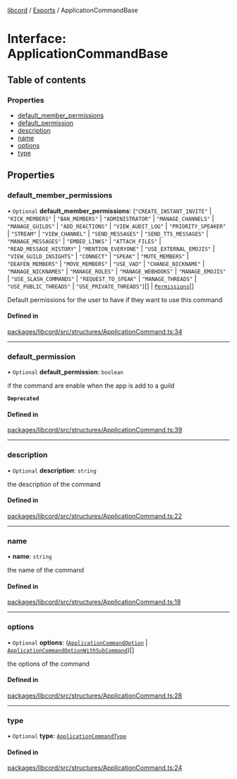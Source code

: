 [libcord](../README.md) / [Exports](../modules.md) / ApplicationCommandBase

# Interface: ApplicationCommandBase

## Table of contents

### Properties

- [default\_member\_permissions](ApplicationCommandBase.md#default_member_permissions)
- [default\_permission](ApplicationCommandBase.md#default_permission)
- [description](ApplicationCommandBase.md#description)
- [name](ApplicationCommandBase.md#name)
- [options](ApplicationCommandBase.md#options)
- [type](ApplicationCommandBase.md#type)

## Properties

### default\_member\_permissions

• `Optional` **default\_member\_permissions**: (``"CREATE_INSTANT_INVITE"`` \| ``"KICK_MEMBERS"`` \| ``"BAN_MEMBERS"`` \| ``"ADMINISTRATOR"`` \| ``"MANAGE_CHANNELS"`` \| ``"MANAGE_GUILDS"`` \| ``"ADD_REACTIONS"`` \| ``"VIEW_AUDIT_LOG"`` \| ``"PRIORITY_SPEAKER"`` \| ``"STREAM"`` \| ``"VIEW_CHANNEL"`` \| ``"SEND_MESSAGES"`` \| ``"SEND_TTS_MESSAGES"`` \| ``"MANAGE_MESSAGES"`` \| ``"EMBED_LINKS"`` \| ``"ATTACH_FILES"`` \| ``"READ_MESSAGE_HISTORY"`` \| ``"MENTION_EVERYONE"`` \| ``"USE_EXTERNAL_EMOJIS"`` \| ``"VIEW_GUILD_INSIGHTS"`` \| ``"CONNECT"`` \| ``"SPEAK"`` \| ``"MUTE_MEMBERS"`` \| ``"DEAFEN_MEMBERS"`` \| ``"MOVE_MEMBERS"`` \| ``"USE_VAD"`` \| ``"CHANGE_NICKNAME"`` \| ``"MANAGE_NICKNAMES"`` \| ``"MANAGE_ROLES"`` \| ``"MANAGE_WEBHOOKS"`` \| ``"MANAGE_EMOJIS"`` \| ``"USE_SLASH_COMMANDS"`` \| ``"REQUEST_TO_SPEAK"`` \| ``"MANAGE_THREADS"`` \| ``"USE_PUBLIC_THREADS"`` \| ``"USE_PRIVATE_THREADS"``)[] \| [`Permissions`](../enums/Permissions.md)[]

Default permissions for the user to have if they want to use this command

#### Defined in

[packages/libcord/src/structures/ApplicationCommand.ts:34](https://github.com/Libcord/libcord/blob/f9964b8/packages/libcord/src/structures/ApplicationCommand.ts#L34)

___

### default\_permission

• `Optional` **default\_permission**: `boolean`

if the command are enable when the app is add to a guild

**`Deprecated`**

#### Defined in

[packages/libcord/src/structures/ApplicationCommand.ts:39](https://github.com/Libcord/libcord/blob/f9964b8/packages/libcord/src/structures/ApplicationCommand.ts#L39)

___

### description

• `Optional` **description**: `string`

the description of the command

#### Defined in

[packages/libcord/src/structures/ApplicationCommand.ts:22](https://github.com/Libcord/libcord/blob/f9964b8/packages/libcord/src/structures/ApplicationCommand.ts#L22)

___

### name

• **name**: `string`

the name of the command

#### Defined in

[packages/libcord/src/structures/ApplicationCommand.ts:18](https://github.com/Libcord/libcord/blob/f9964b8/packages/libcord/src/structures/ApplicationCommand.ts#L18)

___

### options

• `Optional` **options**: ([`ApplicationCommandOption`](ApplicationCommandOption.md) \| [`ApplicationCommandOptionWithSubCommand`](ApplicationCommandOptionWithSubCommand.md))[]

the options of the command

#### Defined in

[packages/libcord/src/structures/ApplicationCommand.ts:28](https://github.com/Libcord/libcord/blob/f9964b8/packages/libcord/src/structures/ApplicationCommand.ts#L28)

___

### type

• `Optional` **type**: [`ApplicationCommandType`](../enums/ApplicationCommandType.md)

#### Defined in

[packages/libcord/src/structures/ApplicationCommand.ts:24](https://github.com/Libcord/libcord/blob/f9964b8/packages/libcord/src/structures/ApplicationCommand.ts#L24)
